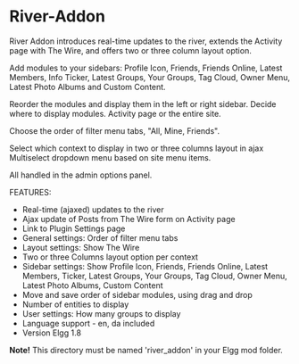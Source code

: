 
River-Addon
===========

River Addon introduces real-time updates to the river, extends the Activity page with The Wire, and offers two or three column layout option.

Add modules to your sidebars: Profile Icon, Friends, Friends Online, Latest Members, Info Ticker, Latest Groups, Your Groups, Tag Cloud, Owner Menu, Latest Photo Albums and Custom Content.

Reorder the modules and display them in the left or right sidebar. Decide where to display modules. Activity page or the entire site.

Choose the order of filter menu tabs, "All, Mine, Friends".

Select which context to display in two or three columns layout in ajax Multiselect dropdown menu based on site menu items.

All handled in the admin options panel.

FEATURES:

- Real-time (ajaxed) updates to the river
- Ajax update of Posts from The Wire form on Activity page
- Link to Plugin Settings page
- General settings: Order of filter menu tabs
- Layout settings: Show The Wire
- Two or three Columns layout option per context
- Sidebar settings: Show Profile Icon, Friends, Friends Online, Latest Members, Ticker, Latest Groups, Your Groups, Tag Cloud, Owner Menu, Latest Photo Albums, Custom Content
- Move and save order of sidebar modules, using drag and drop
- Number of entities to display
- User settings: How many groups to display
- Language support - en, da included
- Version Elgg 1.8

**Note!** This directory must be named 'river_addon' in your Elgg mod folder.
